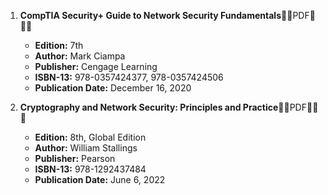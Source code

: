 1. **CompTIA Security+ Guide to Network Security Fundamentals**🚨🚨PDF🚨🚨🚨
   - **Edition:** 7th
   - **Author:** Mark Ciampa
   - **Publisher:** Cengage Learning
   - **ISBN-13:** 978-0357424377, 978-0357424506
   - **Publication Date:** December 16, 2020

2. **Cryptography and Network Security: Principles and Practice**🚨🚨PDF🚨🚨🚨
   - **Edition:** 8th, Global Edition
   - **Author:** William Stallings
   - **Publisher:** Pearson
   - **ISBN-13:** 978-1292437484
   - **Publication Date:** June 6, 2022
